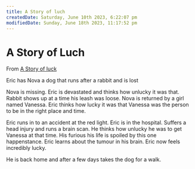 ```yaml
---
title: A Story of luch
createdDate: Saturday, June 10th 2023, 6:22:07 pm
modifiedDate: Sunday, June 18th 2023, 11:17:52 pm
---
```


# A Story of Luch

From [A Story of luck](Bytes/Links-Repository.md#Story%20of%20Luck%20)

Eric has Nova a dog that runs after a rabbit and is lost

Nova is missing. Eric is devastated and thinks how unlucky it was that. Rabbit shows up at a time his leash was loose. Nova is returned by a girl named Vanessa. Eric thinks how lucky it was that Vanessa was the person to be in the right place and time.

Eric runs in to an accident at the red light. Eric is in the hospital. Suffers a head injury and runs a brain scan. He thinks how unlucky he was to get Vanessa at that time. His furious his life is spoiled by this one happenstance. Eric learns about the tumour in his brain. Eric now feels incredibly lucky.

He is back home and after a few days takes the dog for a walk.
